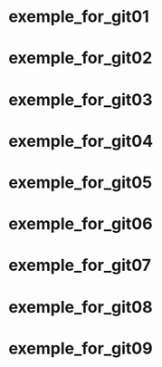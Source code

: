 # exemple_for_git01
# exemple_for_git02
# exemple_for_git03
# exemple_for_git04
# exemple_for_git05
# exemple_for_git06
# exemple_for_git07
# exemple_for_git08
# exemple_for_git09
